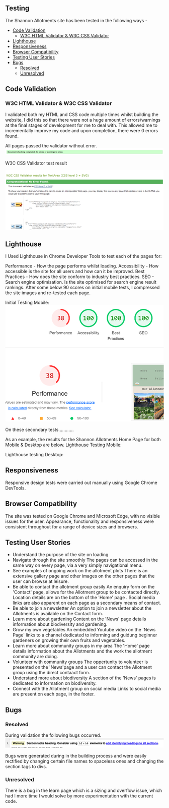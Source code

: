 ## Testing
The Shannon Allotments site has been tested in the following ways -

* [Code Validation](https://github.com/FiMcMahon/shannon_allotments/blob/main/testing.md#code-validation)
    - [W3C HTML Validator & W3C CSS Validator](https://github.com/FiMcMahon/shannon_allotments/blob/main/testing.md#w3c-html-validator)
* [Lighthouse](https://github.com/FiMcMahon/shannon_allotments/blob/main/testing.md#lighthouse)
* [Responsiveness](https://github.com/FiMcMahon/shannon_allotments/blob/main/testing.md#responsiveness)
* [Browser Compatibility](https://github.com/FiMcMahon/shannon_allotments/blob/main/testing.md#browser-compatibility)
* [Testing User Stories](https://github.com/FiMcMahon/shannon_allotments/blob/main/testing.md#testing-user-stories)
* [Bugs](https://github.com/FiMcMahon/shannon_allotments/blob/main/testing.md#bugs)
    - [Resolved](https://github.com/FiMcMahon/shannon_allotments/blob/main/testing.md#resolved)
    - [Unresolved](https://github.com/FiMcMahon/shannon_allotments/blob/main/testing.md#unresolved)

## Code Validation
### W3C HTML Validator & W3C CSS Validator

I validated both my HTML and CSS code multiple times whilst building the website, I did this so that there were not a huge amount of errors/warnings at the final stages of development for me to deal with. This allowed me to incrementally improve my code and upon completion, there were 0 errors found.

All pages passed the validator without error.
![W3C HTML Validator test result](/assets/images/readme_images/W3Cnoerrors.PNG)

W3C CSS Validator test result

![W3C CSS Validator test result](/assets/images/readme_images/W3CCSSnoerrors.PNG)

## Lighthouse
I Used Lighthouse in Chrome Developer Tools to test each of the pages for:

Performance - How the page performs whilst loading.
Accessibility - How accessible is the site for all users and how can it be improved.
Best Practices - How does the site conform to industry best practices.
SEO - Search engine optimisation. Is the site optimised for search engine result rankings.
After some below 90 scores on initial mobile tests, I compressed the site images and re-tested each page.

Initial Testing Mobile:
![Gallery Page Mobile Test](/assets/images/readme_images/lighthouse_gallerypage_mobile.PNG)
 
On these secondary tests............

As an example, the results for the Shannon Allotments Home Page for both Mobile & Desktop are below.
Lighthouse Testing Mobile:


Lighthouse testing Desktop:


## Responsiveness
Responsive design tests were carried out manually using Google Chrome DevTools.


## Browser Compatibility
The site was tested on Google Chrome and Microsoft Edge, with no visible issues for the user. Appearance, functionality and responsiveness were consistent throughout for a range of device sizes and browsers.

## Testing User Stories

* Understand the purpose of the site on loading
* Navigate through the site smoothly
    The pages can be accessed in the same way on every page, via a very simply navigational menu.
* See examples of ongoing work on the allotment plots
    There is an extensive gallery page and other images on the other pages that the user can browse at leisure.
* Be able to contact the allotment group easily
    An enquiry form on the 'Contact' page, allows for the Allotment group to be contacted directly.
    Location details are on the bottom of the 'Home' page .
    Social media links are also apparent on each page as a secondary means of contact.
* Be able to join a newsletter
    An option to join a newsletter about the Allotments is available on the Contact form.
* Learn more about gardening
    Content on the 'News' page details information about biodiversity and gardening.
* Grow my own vegetables
    An embedded Youtube video on the 'News Page' links to a channel dedicated to informing and guidung beginner gardeners on growing their own fruits and vegetables.
* Learn more about community groups in my area
    The 'Home' page details information about the Allotments and the work the allotment community are doing. 
* Volunteer with community groups
    The oppertunity to volunteer is presented on the 'News'page and a user can contact the Allotment group using the direct contaact form. 
* Understand more about biodiversity
    A section of the 'News' pages is dedicated to information on biodiversity.
* Connect with the Allotment group on social media
    Links to social media are present on each page, in the footer.

## Bugs
### Resolved
During validation the following bugs occurred.
![W3C Resolved Bug](/assets/images/readme_images/bug.PNG)

Bugs were generated during in the building process and were easily rectified by changing certain file names to spaceless ones and changing the section tags to divs.

### Unresolved
There is a bug in the learn page which is a sizing and overflow issue, which had I more time I would solve by more experimentation with the current code. 